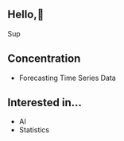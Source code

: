 ## Hello,👋  

Sup


## Concentration 
- Forecasting Time Series Data

## Interested in... 
- AI
- Statistics 
